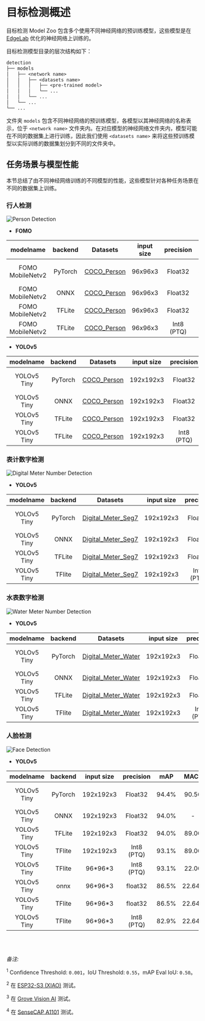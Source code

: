# 目标检测概述

目标检测 Model Zoo 包含多个使用不同神经网络的预训练模型，这些模型是在 [EdgeLab](https://github.com/Seeed-Studio/EdgeLab) 优化的神经网络上训练的。

目标检测模型目录的层次结构如下：

```txt
detection
├── models
│   ├── <network name>
│   │   ├── <datasets name>
│   │   │   ├── <pre-trained model>
│   │   │   └── ...
│   │   └── ...
│   └── ...
└── ...
```

文件夹 `models` 包含不同神经网络的预训练模型，各模型以其神经网络的名称表示，位于 `<network name>` 文件夹内。在对应模型的神经网络文件夹内，模型可能在不同的数据集上进行训练，因此我们使用 `<datasets name>` 来将这些预训练模型以实际训练的数据集划分到不同的文件夹中。

## 任务场景与模型性能

本节总结了由不同神经网络训练的不同模型的性能，这些模型针对各种任务场景在不同的数据集上训练。

### 行人检测

![Person Detection](https://cdn.jsdelivr.net/gh/Seeed-Studio/edgelab-model-zoo@main/detection/assets/images/person_detection.png)

- **FOMO**

|modelname|backend|Datasets|input size|precision|mAP|MACs|Parameters|RAM|Invoke Time (ms)|Link|
|:---------:|:-:|:-:|:-:|:--------:|:---------:|:---------:|:--:|:----:|:-----------:|:-:|
| FOMO MobileNetv2 | PyTorch | [COCO_Person](https://cocodataset.org/) | 96x96x3    | Float32    | 57.5% | 7.00     | 0.40           | -                  | -                                                           | [Download (Seeed Studio)](https://files.seeedstudio.com/edgelab/model_zoo/detection/models/fomo/COCO_Person/fomo_mobnetv2_0.35_x8_abl_coco_sha1_22e95589616023d70e5671b27f0fc4906230aefe.pth)                |
| FOMO MobileNetv2 | ONNX    | [COCO_Person](https://cocodataset.org/) | 96x96x3    | Float32    | 57.5% | -        | -              | -                  | -                                                           | [Download (GitHub)](https://github.com/Seeed-Studio/edgelab-model-zoo/raw/dev/detection/models/fomo/COCO_Person/fomo_mobnetv2_0.35_x8_abl_coco_sha1_65a999fadc666c2f2eb843d37a256c104b2e72df.onnx)           |
| FOMO MobileNetv2 | TFLite  | [COCO_Person](https://cocodataset.org/) | 96x96x3    | Float32    | 57.5% | 6.20     | -              | 0.93               | -                                                           | [Download (GitHub)](https://github.com/Seeed-Studio/edgelab-model-zoo/raw/dev/detection/models/fomo/COCO_Person/fomo_mobnetv2_0.35_x8_abl_coco_float32_sha1_154f7f8ae469e196b6d2d920c6bb8552b75e6872.tflite) |
| FOMO MobileNetv2 | TFLite  | [COCO_Person](https://cocodataset.org/) | 96x96x3    | Int8 (PTQ) | 56.4% | 6.20     | -              | 0.24               | 65.72<sup>(2)</sup>/98.28<sup>(3)</sup>/99.10<sup>(4)</sup> | [Download (GitHub)](https://github.com/Seeed-Studio/edgelab-model-zoo/raw/dev/detection/models/fomo/COCO_Person/fomo_mobnetv2_0.35_x8_abl_coco_int8_sha1_f71baa4b43310a9d1fa9b128dca15d3bf9c2a696.tflite)    |

- **YOLOv5**

|modelname|backend|Datasets|input size|precision|mAP|MACs|Parameters|RAM|Invoke Time (ms)|Link|
|:---------:|:-:|:-:|:-:|:--------:|:---------:|:---------:|:--:|:----:|:-----------:|:-:|
| YOLOv5 Tiny | PyTorch | [COCO_Person](https://cocodataset.org/) | 192x192x3  | Float32    | 45.8%           | 90.56    | 0.67           | -                  | -                                                              | [Download (Seeed Studio)](https://files.seeedstudio.com/edgelab/model_zoo/detection/models/yolov5/COCO_Person/yolov5_tiny_1xb16_300e_coco_sha1_8efbba3dacd06a3ac5636fbed215358a501ed1b1.pth)                |
| YOLOv5 Tiny | ONNX    | [COCO_Person](https://cocodataset.org/) | 192x192x3  | Float32    | 45.8%           | -        | 0.67           | -                  | -                                                              | [Download (GitHub)](https://github.com/Seeed-Studio/edgelab-model-zoo/raw/dev/detection/models/yolov5/COCO_Person/yolov5_tiny_1xb16_300e_coco_sha1_cdb8b099a610d01b6e54715a76ef9757a2f86ffb.onnx)           |
| YOLOv5 Tiny | TFLite  | [COCO_Person](https://cocodataset.org/) | 192x192x3  | Float32    | 45.8%           | 89.00    | -              | 1.20               | -                                                              | [Download (GitHub)](https://github.com/Seeed-Studio/edgelab-model-zoo/raw/dev/detection/models/yolov5/COCO_Person/yolov5_tiny_1xb16_300e_coco_float32_sha1_4ca1ba6b7c881cc8d4589462b22ee1fa5365d8f7.tflite) |
| YOLOv5 Tiny | TFLite  | [COCO_Person](https://cocodataset.org/) | 192x192x3  | Int8 (PTQ) | 35.0%           | 89.00    | -              | 0.35               | 671.24<sup>(2)</sup>/890.83<sup>(3)</sup>/893.62<sup>(4)</sup> | [Download (GitHub)](https://github.com/Seeed-Studio/edgelab-model-zoo/raw/dev/detection/models/yolov5/COCO_Person/yolov5_tiny_1xb16_300e_coco_int8_sha1_a39e1664b3cefcc31c9267e78594c7ee0cbacc64.tflite)    |

### 表计数字检测

![Digital Meter Number Detection](https://cdn.jsdelivr.net/gh/Seeed-Studio/edgelab-model-zoo@main/detection/assets/images/digital_meter_number_detection.png)

- **YOLOv5**

|modelname|backend|Datasets|input size|precision|mAP|MACs|Parameters|RAM|Invoke Time (ms)|Link|
|:---------:|:-:|:-:|:-:|:--------:|:---------:|:---------:|:--:|:----:|:-----------:|:-:|
| YOLOv5 Tiny | PyTorch | [Digital_Meter_Seg7](https://universe.roboflow.com/seeed-studio-dbk14/digital-meter-seg7) | 192x192x3  | Float32    | 99.2%           | 90.56    | 0.67           | -                  | -                                                              | [Download (Seeed Studio)](https://files.seeedstudio.com/edgelab/model_zoo/detection/models/yolov5/Digital_Meter_Seg7/yolov5_tiny_1xb16_300e_coco_sha1_b26cffe14038a7155315c40b49f851679a547dec.pth)                |
| YOLOv5 Tiny | ONNX    | [Digital_Meter_Seg7](https://universe.roboflow.com/seeed-studio-dbk14/digital-meter-seg7) | 192x192x3  | Float32    | 98.8%           | -        | 0.67           | -                  | -                                                              | [Download (GitHub)](https://github.com/Seeed-Studio/edgelab-model-zoo/raw/dev/detection/models/yolov5/Digital_Meter_Seg7/yolov5_tiny_1xb16_300e_coco_sha1_fafffe6308842f1510fb6dd01293db4243edd678.onnx)           |
| YOLOv5 Tiny | TFLite  | [Digital_Meter_Seg7](https://universe.roboflow.com/seeed-studio-dbk14/digital-meter-seg7) | 192x192x3  | Float32    | 98.8%           | 89.00    | -              | 1.20               | -                                                              | [Download (GitHub)](https://github.com/Seeed-Studio/edgelab-model-zoo/raw/dev/detection/models/yolov5/Digital_Meter_Seg7/yolov5_tiny_1xb16_300e_coco_float32_sha1_e46a4c7183d073a5807e327d6b6d788853f2acf7.tflite) |
| YOLOv5 Tiny | TFlite  | [Digital_Meter_Seg7](https://universe.roboflow.com/seeed-studio-dbk14/digital-meter-seg7) | 192x192x3  | Int8 (PTQ) | 98.1%           | 89.00    | -              | 0.35               | 671.24<sup>(2)</sup>/890.83<sup>(3)</sup>/893.62<sup>(4)</sup> | [Download (GitHub)](https://github.com/Seeed-Studio/edgelab-model-zoo/raw/dev/detection/models/yolov5/Digital_Meter_Seg7/yolov5_tiny_1xb16_300e_coco_int8_sha1_d670a8f8ceb3691beaa89da352c678634a29df73.tflite)    |

### 水表数字检测

![Water Meter Number Detection](https://cdn.jsdelivr.net/gh/Seeed-Studio/edgelab-model-zoo@main/detection/assets/images/water_meter_number_detection.png)

- **YOLOv5**

|modelname|backend|Datasets|input size|precision|mAP|MACs|Parameters|RAM|Invoke Time (ms)|Link|
|:---------:|:-:|:-:|:-:|:--------:|:---------:|:---------:|:--:|:----:|:-----------:|:-:|
| YOLOv5 Tiny | PyTorch | [Digital_Meter_Water](https://universe.roboflow.com/seeed-studio-dbk14/digital-meter-water) | 192x192x3  | Float32    | 95.3%           | 90.56    | 0.67           | -                  | -                                                              | [Download (Seeed Studio)](https://files.seeedstudio.com/edgelab/model_zoo/detection/models/yolov5/Digital_Meter_Water/yolov5_tiny_1xb16_300e_coco_sha1_e10d262518622edc50e0820b213581fc8d628e2b.pth)                |
| YOLOv5 Tiny | ONNX    | [Digital_Meter_Water](https://universe.roboflow.com/seeed-studio-dbk14/digital-meter-water) | 192x192x3  | Float32    | 91.8%           | -        | 0.67           | -                  | -                                                              | [Download (GitHub)](https://github.com/Seeed-Studio/edgelab-model-zoo/raw/dev/detection/models/yolov5/Digital_Meter_Water/yolov5_tiny_1xb16_300e_coco_sha1_e4139097229c74d6d627a769e788374f7bd23e48.onnx)           |
| YOLOv5 Tiny | TFLite  | [Digital_Meter_Water](https://universe.roboflow.com/seeed-studio-dbk14/digital-meter-water) | 192x192x3  | Float32    | 91.8%           | 89.00    | -              | 1.20               | -                                                              | [Download (GitHub)](https://github.com/Seeed-Studio/edgelab-model-zoo/raw/dev/detection/models/yolov5/Digital_Meter_Water/yolov5_tiny_1xb16_300e_coco_float32_sha1_d523dd19922ff4a3a53a0795222121317d01354d.tflite) |
| YOLOv5 Tiny | TFlite  | [Digital_Meter_Water](https://universe.roboflow.com/seeed-studio-dbk14/digital-meter-water) | 192x192x3  | Int8 (PTQ) | 88.3%           | 89.00    | -              | 0.35               | 671.24<sup>(2)</sup>/890.83<sup>(3)</sup>/893.62<sup>(4)</sup> | [Download (GitHub)](https://github.com/Seeed-Studio/edgelab-model-zoo/raw/dev/detection/models/yolov5/Digital_Meter_Water/yolov5_tiny_1xb16_300e_coco_int8_sha1_7975ab6a7d1daa26f61a2d364f82594834587bfe.tflite)    |

### 人脸检测

![Face Detection](https://cdn.jsdelivr.net/gh/Seeed-Studio/edgelab-model-zoo@main/detection/assets/images/face_detection.png)

- **YOLOv5**

|modelname|backend|input size|precision|mAP|MACs|Parameters|RAM|Invoke Time (ms)|Link|
|:---------:|:-:|:-:|:--------:|:---------:|:---------:|:--:|:----:|:-----------:|:-:|
| YOLOv5 Tiny | PyTorch | 192x192x3  | Float32    | 94.4%   | 90.56   | 0.67|-|-| [Download (Seeed Studio)](https://files.seeedstudio.com/edgelab/model_zoo/detection/models/yolov5/Face/yolov5_tiny_1xb16_300e_coco_sha1_f2a3f61a271c467748e26f0fd6fdd82d740512ff.pth)  |
| YOLOv5 Tiny | ONNX    | 192x192x3  | Float32    | 94.0% | - | 0.67| - | - | [Download (GitHub)](https://github.com/Seeed-Studio/edgelab-model-zoo/raw/dev/detection/models/yolov5/Face/yolov5_tiny_1xb16_300e_coco_sha1_e530c8df4b4474979cbfe2da447d06ab657289ce.onnx) |
| YOLOv5 Tiny | TFLite  | 192x192x3  | Float32    | 94.0%           | 89.00    | - | 1.20| - | [Download (GitHub)](https://github.com/Seeed-Studio/edgelab-model-zoo/raw/dev/detection/models/yolov5/Face/yolov5_tiny_1xb16_300e_coco_float32_sha1_a647ee0f7eb8951b3d78c8048159e999029d7051.tflite) |
| YOLOv5 Tiny | TFlite  | 192x192x3  | Int8 (PTQ) | 93.1% | 89.00 | - |0.35 | 671.24<sup>(2)</sup>/890.83<sup>(3)</sup>/893.62<sup>(4)</sup> | [Download (GitHub)](https://github.com/Seeed-Studio/edgelab-model-zoo/raw/dev/detection/models/yolov5/Face/yolov5_tiny_1xb16_300e_coco_int8_sha1_e707d23e1b45b4a464e9ebedae0f6570a9d35a9c.tflite)|
| YOLOv5 Tiny | TFlite  | 96\*96\*3 | Int8 (PTQ) | 93.1% | 22.00 | -  | -| 200<sup>(2)</sup>/890.83<sup>(3)</sup>/893.62<sup>(4)</sup> | [Download (GitHub)]()    |
| YOLOv5 Tiny | onnx  | 96\*96\*3 | float32 | 86.5% | 22.641 | 0.699  | -| - | [Download (GitHub)](https://github.com/Seeed-Studio/edgelab-model-zoo/raw/dev/detection/models/yolov5/Face/yolov5_tiny_96x96_float32_sha1_ba3a6a7de5bea92eb702a863608b64b70c04f79b.onnx)    |
| YOLOv5 Tiny | TFlite  | 96\*96\*3 | float32 | 86.5% | 22.641 | 0.699  | -| - | [Download (GitHub)](https://github.com/Seeed-Studio/edgelab-model-zoo/raw/dev/detection/models/yolov5/Face/yolov5_tiny_96x96_float32_sha1_5a4b846ea88784bc275367ae8c371ba0e4916f9b.tflite)    |
| YOLOv5 Tiny | TFlite  | 96\*96\*3 | Int8 (PTQ) | 82.9% | 22.641 | 0.699  | -| 201<sup>(2) | [Download (GitHub)](https://github.com/Seeed-Studio/edgelab-model-zoo/raw/dev/detection/models/yolov5/Face/yolov5_tiny_96x96_int8_sha1_20548b3a3c004b6a3a1169479dceb031586cb5c1.tflite)    |

<br></br>

*备注:*

<sup>1</sup> Confidence Threshold: `0.001`，IoU Threshold: `0.55`，mAP Eval IoU: `0.50`。

<sup>2</sup> 在 [ESP32-S3 (XIAO)](https://wiki.seeedstudio.com/xiao_esp32s3_getting_started/) 测试。

<sup>3</sup> 在 [Grove Vision AI](https://wiki.seeedstudio.com/Grove-Vision-AI-Module/) 测试。

<sup>4</sup> 在 [SenseCAP A1101](https://wiki.seeedstudio.com/SenseCAP-Vision-AI-Get-Started/) 测试。
